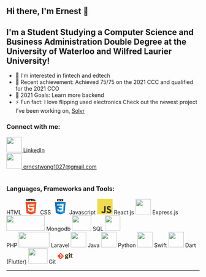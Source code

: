 ## Hi there, I'm Ernest  👋



## I'm a Student Studying a Computer Science and Business Administration Double Degree at the University of Waterloo and Wilfred Laurier University!

- 🔭  I'm interested in fintech and edtech
- 🌱  Recent achievement: Achieved 75/75 on the 2021 CCC and qualified for the 2021 CCO
- 🥅  2021 Goals: Learn more backend
- ⚡  Fun fact: I love flipping used electronics
Check out the newest project I've been working on, <a href="https://www.solvrapp.com/"> Solvr </a>

### Connect with me:
<a href="https://www.linkedin.com/in/ernest-wong-90b4521a7/">
<img src="https://cdn.jsdelivr.net/npm/simple-icons@v3/icons/linkedin.svg" width="40" height="40">
          LinkedIn
</a>
<br>
<a href="mailto:ernestwong1027@gmail.com">
<img src="https://cdn.jsdelivr.net/npm/simple-icons@v3/icons/gmail.svg" width="40" height="40">
          ernestwong1027@gmail.com
</a>
<br/>


<br />

### Languages, Frameworks and Tools:
HTML
<img src="https://raw.githubusercontent.com/github/explore/80688e429a7d4ef2fca1e82350fe8e3517d3494d/topics/html/html.png" width="40" height="40">
CSS
<img src="https://raw.githubusercontent.com/github/explore/80688e429a7d4ef2fca1e82350fe8e3517d3494d/topics/css/css.png" width="40" height="40">
Javascript
<img src="https://raw.githubusercontent.com/github/explore/80688e429a7d4ef2fca1e82350fe8e3517d3494d/topics/javascript/javascript.png" width="40" height="40">
React.js
<img src="https://encrypted-tbn0.gstatic.com/images?q=tbn:ANd9GcRdv3WpZrEQcWAgaWswSr96MK3rbJGvu1_NZQ&usqp=CAU" width="40" height="40">
Express.js 
<img src="https://www.edureka.co/blog/wp-content/uploads/2019/07/express-logo.png" width="100" height="40">
Mongodb 
<img src="https://images.cms.fivetran.com/mgtdf72hs0mx/6EqChQTpjHA93FltCUKXwf/066e4052c668145acb311e8d12508c3c/MongoDB.svg" width="50" height="40">
SQL 
<img src="https://cloudblogs.microsoft.com/uploads/prod/sites/32/2020/05/SQL.png" width="40" height="40">
<br>
PHP 
<img src="https://upload.wikimedia.org/wikipedia/commons/thumb/2/27/PHP-logo.svg/2560px-PHP-logo.svg.png" width="80" height="40">
Laravel 
<img src="https://upload.wikimedia.org/wikipedia/commons/thumb/9/9a/Laravel.svg/1200px-Laravel.svg.png" width="40" height="40">
Java
<img src="https://cdn.iconscout.com/icon/free/png-512/java-43-569305.png" width="40" height="40">
Python
<img src="https://cdn3.iconfinder.com/data/icons/logos-and-brands-adobe/512/267_Python-512.png" width="40" height="40">
Swift
<img src="https://cdn4.iconfinder.com/data/icons/logos-3/504/Swift-2-512.png" width="40" height="40">
Dart (Flutter)
<img src="https://logowik.com/content/uploads/images/flutter5786.jpg" width="50" height="40">
Git
<img src="https://raw.githubusercontent.com/github/explore/80688e429a7d4ef2fca1e82350fe8e3517d3494d/topics/git/git.png" width="40" height="40">


---



